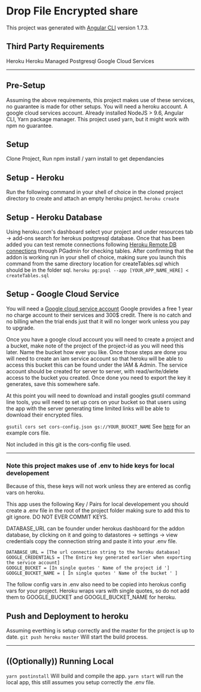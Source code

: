 # Drop File Encrypted share

This project was generated with [Angular CLI](https://github.com/angular/angular-cli) version 1.7.3.

## Third Party Requirements
Heroku
Heroku Managed Postgresql
Google Cloud Services

***
## Pre-Setup
Assuming the above requirements, this project makes use of these services, no guarantee is made for other setups.
You will need a heroku account. A google cloud services account. Already installed NodeJS > 9.6, Angular CLI, Yarn package manager.
This project used yarn, but it might work with npm no guarantee.

## Setup
Clone Project,
  Run npm install / yarn install to get dependancies

## Setup - Heroku
Run the following command in your shell of choice in the cloned project directory to create and attach an empty heroku project.
```heroku create```

## Setup - Heroku Database
Using heroku.com's dashboard select your project and under resources tab  -> add-ons search for herokus postgresql database.
Once that has been added you can test remote connections following [Heroku Remote DB connections](https://devcenter.heroku.com/articles/connecting-to-heroku-postgres-databases-from-outside-of-heroku) through PGadmin for checking tables.
After confirming that the addon is working run in your shell of choice, making sure you launch this command from the same directory location for createTables.sql which should be in the folder sql.
```heroku pg:psql --app [YOUR_APP_NAME_HERE] < createTables.sql```

 ## Setup - Google Cloud Service
 You will need a [Google cloud service account](https://cloud.google.com/)
  Google provides a free 1 year no charge account to their services and 300$ credit. There is no catch and no billing when the trial ends just that it will no longer work unless you pay to upgrade.
  
  Once you have a google cloud account you will need to create a project and a bucket, make note of the project of the project-id as you will need this later. Name the bucket how ever you like. Once those steps are done you will need to create an iam service account so that heroku will be able to access this bucket this can be found under the IAM & Admin. The service account should be created for server to server, with read/write/delete access to the bucket you created. Once done you need to export the key it generates, save this somewhere safe.
  
At this point you will need to download and install googles gsutil command line tools, you will need to set up cors on your bucket so that users using the app with the server generating time limited links will be able to download their encrypted files.

```gsutil cors set cors-config.json gs://YOUR_BUCKET_NAME```
See [here](https://developer.bitmovin.com/hc/en-us/articles/360000059353-How-do-I-set-up-CORS-for-my-Google-Cloud-Storage-Bucket-) for an example cors file.

Not included in this git is the cors-config file used.
 
***

### Note this project makes use of .env to hide keys for local developement
Because of this, these keys will not work unless they are entered as config vars on heroku.

This app uses the following Key / Pairs for local developement you should create a .env file in the root of the project folder making sure to add this to git ignore. DO NOT EVER COMMIT KEYS.

DATABASE_URL can be founder under herokus dashboard for the addon database, by clicking on it and going to datastores -> settings -> view credentials copy the connection string and paste it into your .env file.
```
DATABASE_URL = [The url connection string to the heroku database]
GOOGLE_CREDENTIALS = [The Entire key generated earlier when exporting the service account]
GOOGLE_BUCKET = [In single quotes ' Name of the project id ']
GOOGLE_BUCKET_NAME = [ In single quotes ' Name of the bucket ' ]
```

The follow config vars in .env also need to be copied into herokus config vars for your project.
Heroku wraps vars with single quotes, so do not add them to GOOGLE_BUCKET and GOOGLE_BUCKET_NAME for heroku.

## Push and Deployment to heroku
Assuming everthing is setup correctly and the master for the project is up to date.
```git push heroku master```
Will start the build process.

***
## ((Optionally)) Running Local
```yarn postinstall``` Will build and compile the app.
```yarn start``` will run the local app, this still assumes you setup correctly the .env file.



